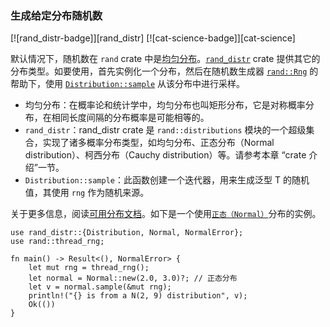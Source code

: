 ### 生成给定分布随机数

<!--
> [algorithms/randomness/rand-dist.md](https://github.com/zzy/rust-cookbook-zh-cn/blob/master/src/algorithms/randomness/rand-dist.md)
> <br />
> commit - e7c4a93116ef1a0dc50a526b81e9633770cc2afa - 2020.09.07
-->

[![rand_distr-badge]][rand_distr] [![cat-science-badge]][cat-science]

默认情况下，随机数在 `rand` crate 中是[均匀分布][uniform distribution]。[`rand_distr`] crate 提供其它的分布类型。如要使用，首先实例化一个分布，然后在随机数生成器 [`rand::Rng`] 的帮助下，使用 [`Distribution::sample`] 从该分布中进行采样。

- 均匀分布：在概率论和统计学中，均匀分布也叫矩形分布，它是对称概率分布，在相同长度间隔的分布概率是可能相等的。
- `rand_distr`：rand_distr crate 是 `rand::distributions` 模块的一个超级集合，实现了诸多概率分布类型，如均匀分布、正态分布（Normal distribution）、柯西分布（Cauchy distribution）等。请参考本章 “crate 介绍”一节。
- `Distribution::sample`：此函数创建一个迭代器，用来生成泛型 T 的随机值，其使用 `rng` 作为随机来源。

关于更多信息，阅读[可用分布文档][rand-distributions]。如下是一个使用[`正态（Normal）`][`Normal`]分布的实例。

```rust,edition2018,ignore
use rand_distr::{Distribution, Normal, NormalError};
use rand::thread_rng;

fn main() -> Result<(), NormalError> {
    let mut rng = thread_rng();
    let normal = Normal::new(2.0, 3.0)?; // 正态分布
    let v = normal.sample(&mut rng);
    println!("{} is from a N(2, 9) distribution", v);
    Ok(())
}
```

[`Distribution::sample`]: https://docs.rs/rand/*/rand/distributions/trait.Distribution.html#tymethod.sample
[`Normal`]: https://docs.rs/rand_distr/*/rand_distr/struct.Normal.html
[`rand::Rng`]: https://docs.rs/rand/*/rand/trait.Rng.html
[`rand_distr`]: https://docs.rs/rand_distr/*/rand_distr/index.html
[rand-distributions]: https://docs.rs/rand_distr/*/rand_distr/index.html
[uniform distribution]: https://en.wikipedia.org/wiki/Uniform_distribution_(continuous)
